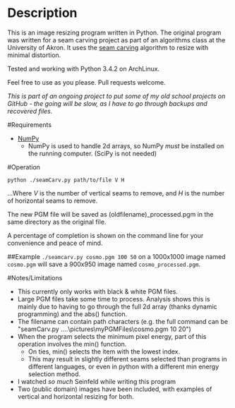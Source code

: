# Description

This is an image resizing program written in Python. The original program was written for a seam carving project as part of an algorithms class at the University of Akron. 
It uses the [seam carving](http://en.wikipedia.org/wiki/Seam_carving) algorithm to resize with minimal distortion.

Tested and working with Python 3.4.2 on ArchLinux.

Feel free to use as you please. Pull requests welcome. 

*This is part of an ongoing project to put some of my old school projects on GitHub - the going will be slow, as I have to go through backups and recovered files.*

#Requirements	
* [NumPy](http://www.numpy.org/)
	* NumPy is used to handle 2d arrays, so NumPy *must* be installed on the running computer. (SciPy is not needed)

#Operation

`python ./seamCarv.py path/to/file V H`

...Where *V* is the number of vertical seams to remove, and *H* is the number of horizontal seams to remove.

The new PGM file will be saved as (oldfilename)_processed.pgm in the same directory as the original file.

A percentage of completion is shown on the command line for your convenience and peace of mind.

##Example
`./seamcarv.py cosmo.pgm 100 50` on a 1000x1000 image named `cosmo.pgm` will save a 900x950 image named `cosmo_processed.pgm`.


#Notes/Limitations

* This currently only works with black & white PGM files.
* Large PGM files take some time to process. Analysis shows this is mainly due to having to go through the full 2d array (thanks dynamic programming) and the abs() function.
* The filename can contain path characters (e.g. the full command can be "seamCarv.py ..\..\pictures\myPGMFiles\cosmo.pgm 10 20")
*  When the program selects the minimum pixel energy, part of this operation involves the min() function. 
	* On ties, min() selects the item with the lowest index. 
	* This may result in slightly different seams selected than programs in different languages, or even in python with a different min energy selection method.
* I watched *so much* Seinfeld while writing this program
* Two (public domain) images have been included, with examples of vertical and horizontal resizing for both.
